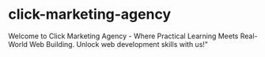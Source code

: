 # click-marketing-agency
Welcome to Click Marketing Agency - Where Practical Learning Meets Real-World Web Building. Unlock web development skills with us!" 
